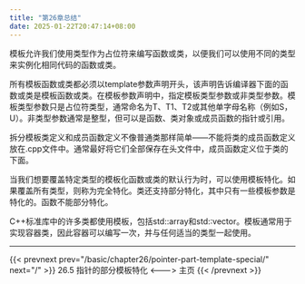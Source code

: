 ```yaml
---
title: "第26章总结"
date: 2025-01-22T20:47:14+08:00
---
```


模板允许我们使用类型作为占位符来编写函数或类，以便我们可以使用不同的类型来实例化相同代码的函数或类。

所有模板函数或类都必须以template参数声明开头，该声明告诉编译器下面的函数或类是模板函数或类。在模板参数声明中，指定模板类型参数或非类型参数。模板类型参数只是占位符类型，通常命名为T、T1、T2或其他单字母名称（例如S，U）。非类型参数通常是整型，但可以是函数、类对象或成员函数的指针或引用。

拆分模板类定义和成员函数定义不像普通类那样简单——不能将类的成员函数定义放在.cpp文件中。通常最好将它们全部保存在头文件中，成员函数定义位于类的下面。

当我们想要覆盖特定类型的模板化函数或类的默认行为时，可以使用模板特化。如果覆盖所有类型，则称为完全特化。类还支持部分特化，其中只有一些模板参数是特化的。函数不能部分特化。

C++标准库中的许多类都使用模板，包括std::array和std:∶vector。模板通常用于实现容器类，因此容器可以编写一次，并与任何适当的类型一起使用。

***

{{< prevnext prev="/basic/chapter26/pointer-part-template-special/" next="/" >}}
26.5 指针的部分模板特化
<--->
主页
{{< /prevnext >}}
